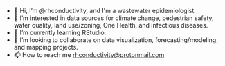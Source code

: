 - 👋 Hi, I’m @rhconductivity, and I'm a wastewater epidemiologist.
- 👀 I’m interested in data sources for climate change, pedestrian safety, water quality, land use/zoning, One Health, and infectious diseases.
- 🌱 I’m currently learning RStudio.   
- 💞️ I’m looking to collaborate on data visualization, forecasting/modeling, and mapping projects.
- 📫 How to reach me rhconductivity@protonmail.com

<!---
rhconductivity/rhconductivity is a ✨ special ✨ repository because its `README.md` (this file) appears on your GitHub profile.
You can click the Preview link to take a look at your changes.
